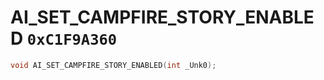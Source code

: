 # AI_SET_CAMPFIRE_STORY_ENABLED `0xC1F9A360`

```cpp
void AI_SET_CAMPFIRE_STORY_ENABLED(int _Unk0);
```